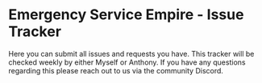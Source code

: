 # Emergency Service Empire - Issue Tracker

Here you can submit all issues and requests you have. This tracker will be checked weekly by either Myself or Anthony. If you have any questions regarding this please reach out to us via the community Discord. 
